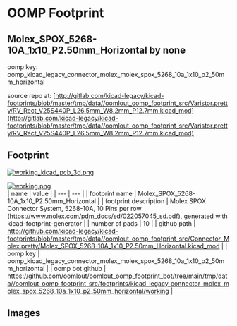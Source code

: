 # OOMP Footprint  
## Molex_SPOX_5268-10A_1x10_P2.50mm_Horizontal  by none  
  
oomp key: oomp_kicad_legacy_connector_molex_molex_spox_5268_10a_1x10_p2_50mm_horizontal  
  
source repo at: [http://gitlab.com/kicad-legacy/kicad-footprints/blob/master/tmp/data//oomlout_oomp_footprint_src/Varistor.pretty/RV_Rect_V25S440P_L26.5mm_W8.2mm_P12.7mm.kicad_mod](http://gitlab.com/kicad-legacy/kicad-footprints/blob/master/tmp/data//oomlout_oomp_footprint_src/Varistor.pretty/RV_Rect_V25S440P_L26.5mm_W8.2mm_P12.7mm.kicad_mod)  
## Footprint  
  
[![working_kicad_pcb_3d.png](working_kicad_pcb_3d_600.png)](working_kicad_pcb_3d.png)  
  
[![working.png](working_600.png)](working.png)  
| name | value | 
| --- | --- | 
| footprint name | Molex_SPOX_5268-10A_1x10_P2.50mm_Horizontal | 
| footprint description | Molex SPOX Connector System, 5268-10A, 10 Pins per row (https://www.molex.com/pdm_docs/sd/022057045_sd.pdf), generated with kicad-footprint-generator | 
| number of pads | 10 | 
| github path | http://github.com/kicad-legacy/kicad-footprints/blob/master/tmp/data//oomlout_oomp_footprint_src/Connector_Molex.pretty/Molex_SPOX_5268-10A_1x10_P2.50mm_Horizontal.kicad_mod | 
| oomp key | oomp_kicad_legacy_connector_molex_molex_spox_5268_10a_1x10_p2_50mm_horizontal | 
| oomp bot github | https://github.com/oomlout/oomlout_oomp_footprint_bot/tree/main/tmp/data//oomlout_oomp_footprint_src/footprints/kicad_legacy_connector_molex_molex_spox_5268_10a_1x10_p2_50mm_horizontal/working | 
## Images  
